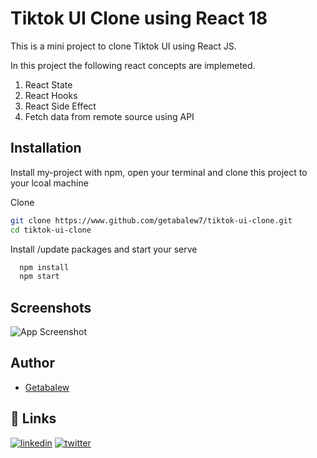 
# Tiktok UI Clone using React 18

This is a mini project to clone Tiktok UI using React JS.

In this project the following react concepts are implemeted.

1. React State
2. React Hooks
3. React Side Effect
4. Fetch data from remote source using API
## Installation

Install my-project with npm, open your terminal and clone this project to your lcoal machine

Clone 
```bash
git clone https://www.github.com/getabalew7/tiktok-ui-clone.git
cd tiktok-ui-clone
````
Install /update packages and start your serve
```bash
  npm install
  npm start
```
    
## Screenshots

![App Screenshot](https://via.placeholder.com/468x300?text=App+Screenshot+Here)


## Author

- [Getabalew](https://www.github.com/getabalew7)


## 🔗 Links
[![linkedin](https://img.shields.io/badge/linkedin-0A66C2?style=for-the-badge&logo=linkedin&logoColor=white)](https://www.linkedin.com/in/getabalew-amtate/)
[![twitter](https://img.shields.io/badge/twitter-1DA1F2?style=for-the-badge&logo=twitter&logoColor=white)](https://twitter.com/)

